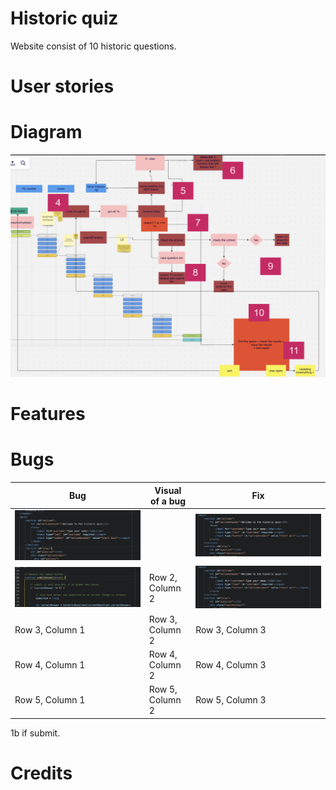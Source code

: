 # Historic quiz
Website consist of 10 historic questions.
# User stories

# Diagram
![Alt Text](Documentation/diagram.png)
# Features

# Bugs
| Bug | Visual of a bug | Fix |
| ---------------- | ---------------- | ---------------- |
| ![Image 1](Documentation/bug1a.png)  |   | ![Image 1](Documentation/fix1a.png)  |
| ![Image 1](Documentation/bug1b.png)  | Row 2, Column 2  | ![Image 1](Documentation/fix1a.png)   |
| Row 3, Column 1  | Row 3, Column 2  | Row 3, Column 3  |
| Row 4, Column 1  | Row 4, Column 2  | Row 4, Column 3  |
| Row 5, Column 1  | Row 5, Column 2  | Row 5, Column 3  |

1b if submit.
# Credits
